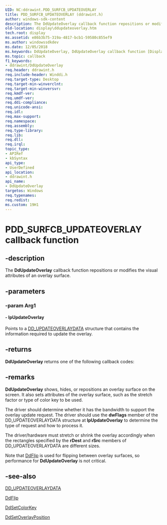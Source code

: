 ```yaml
---
UID: NC:ddrawint.PDD_SURFCB_UPDATEOVERLAY
title: PDD_SURFCB_UPDATEOVERLAY (ddrawint.h)
author: windows-sdk-content
description: The DdUpdateOverlay callback function repositions or modifies the visual attributes of an overlay surface.
old-location: display\ddupdateoverlay.htm
tech.root: display
ms.assetid: e86b3b75-319a-4817-bcb1-59580c855ef9
ms.author: windowssdkdev
ms.date: 12/05/2018
ms.keywords: DdUpdateOverlay, DdUpdateOverlay callback function [Display Devices], PDD_SURFCB_UPDATEOVERLAY, PDD_SURFCB_UPDATEOVERLAY callback, ddfncs_aa6e3770-06c5-4be1-b934-2eb58f909f30.xml, ddrawint/DdUpdateOverlay, display.ddupdateoverlay
ms.topic: callback
f1_keywords:
- ddrawint/DdUpdateOverlay
req.header: ddrawint.h
req.include-header: Winddi.h
req.target-type: Desktop
req.target-min-winverclnt: 
req.target-min-winversvr: 
req.kmdf-ver: 
req.umdf-ver: 
req.ddi-compliance: 
req.unicode-ansi: 
req.idl: 
req.max-support: 
req.namespace: 
req.assembly: 
req.type-library: 
req.lib: 
req.dll: 
req.irql: 
topic_type:
- APIRef
- kbSyntax
api_type:
- UserDefined
api_location:
- ddrawint.h
api_name:
- DdUpdateOverlay
targetos: Windows
req.typenames: 
req.redist: 
ms.custom: 19H1
---
```


# PDD_SURFCB_UPDATEOVERLAY callback function


## -description


The <b>DdUpdateOverlay</b> callback function repositions or modifies the visual attributes of an overlay surface.


## -parameters




### -param Arg1








#### - lpUpdateOverlay

Points to a <a href="https://docs.microsoft.com/windows/desktop/api/ddrawint/ns-ddrawint-dd_updateoverlaydata">DD_UPDATEOVERLAYDATA</a> structure that contains the information required to update the overlay.


## -returns



<b>DdUpdateOverlay</b> returns one of the following callback codes:




## -remarks



<b>DdUpdateOverlay</b> shows, hides, or repositions an overlay surface on the screen. It also sets attributes of the overlay surface, such as the stretch factor or type of color key to be used.

The driver should determine whether it has the bandwidth to support the overlay update request. The driver should use the <b>dwFlags</b> member of the DD_UPDATEOVERLAYDATA structure at <b>lpUpdateOverlay</b> to determine the type of request and how to process it.

The driver/hardware must stretch or shrink the overlay accordingly when the rectangles specified by the <b>rDest</b> and <b>rSrc</b> members of DD_UPDATEOVERLAYDATA are different sizes.

Note that <a href="https://docs.microsoft.com/windows/desktop/api/ddrawint/nc-ddrawint-pdd_surfcb_flip">DdFlip</a> is used for flipping between overlay surfaces, so performance for <b>DdUpdateOverlay</b> is not critical.




## -see-also




<a href="https://docs.microsoft.com/windows/desktop/api/ddrawint/ns-ddrawint-dd_updateoverlaydata">DD_UPDATEOVERLAYDATA</a>



<a href="https://docs.microsoft.com/windows/desktop/api/ddrawint/nc-ddrawint-pdd_surfcb_flip">DdFlip</a>



<a href="https://docs.microsoft.com/windows/desktop/api/ddrawint/nc-ddrawint-pdd_surfcb_setcolorkey">DdSetColorKey</a>



<a href="https://docs.microsoft.com/windows/desktop/api/ddrawint/nc-ddrawint-pdd_surfcb_setoverlayposition">DdSetOverlayPosition</a>
 

 

